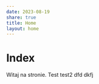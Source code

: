 ```yaml
---
date: 2023-08-19
share: true
title: Home
layout: home
---
```

# Index

Witaj na stronie. Test test2
dfd
dkfj
